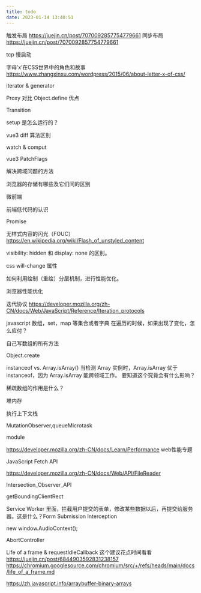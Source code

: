 ```yaml
---
title: todo
date: 2023-01-14 13:40:51
---
```


触发布局 https://juejin.cn/post/7070092857754779661
同步布局 https://juejin.cn/post/7070092857754779661



tcp 慢启动

字母’x’在CSS世界中的角色和故事
https://www.zhangxinxu.com/wordpress/2015/06/about-letter-x-of-css/



iterator & generator

Proxy 对比 Object.define 优点



Transition

setup 是怎么运行的？

vue3 diff 算法区别

watch & comput

vue3 PatchFlags

解决跨域问题的方法

浏览器的存储有哪些及它们间的区别

微前端

前端低代码的认识

Promise


无样式内容的闪光（FOUC） https://en.wikipedia.org/wiki/Flash_of_unstyled_content

visibility: hidden 和 display: none 的区别。

css will-change 属性

如何利用绘制（重绘）分层机制，进行性能优化。

浏览器性能优化

迭代协议 https://developer.mozilla.org/zh-CN/docs/Web/JavaScript/Reference/Iteration_protocols

javascript 数组，set，map 等集合或者字典 在遍历的时候，如果出现了变化，怎么应付？

自己写数组的所有方法

Object.create

instanceof vs. Array.isArray()
当检测 Array 实例时，Array.isArray 优于 instanceof，因为 Array.isArray 能跨领域工作。
要知道这个究竟会有什么影响？


稀疏数组的作用是什么？

堆内存

执行上下文栈

MutationObserver,queueMicrotask

module

https://developer.mozilla.org/zh-CN/docs/Learn/Performance web性能专题

JavaScript Fetch API

https://developer.mozilla.org/zh-CN/docs/Web/API/FileReader 

Intersection_Observer_API

getBoundingClientRect

Service Worker 里面，拦截用户提交的表单，修改某些数据以后，再提交给服务器。这是什么？Form Submission Interception

new window.AudioContext();

AbortController

Life of a frame & requestIdleCallback 这个建议花点时间看看
 https://juejin.cn/post/6844903592831238157
 https://chromium.googlesource.com/chromium/src/+/refs/heads/main/docs/life_of_a_frame.md


 https://zh.javascript.info/arraybuffer-binary-arrays